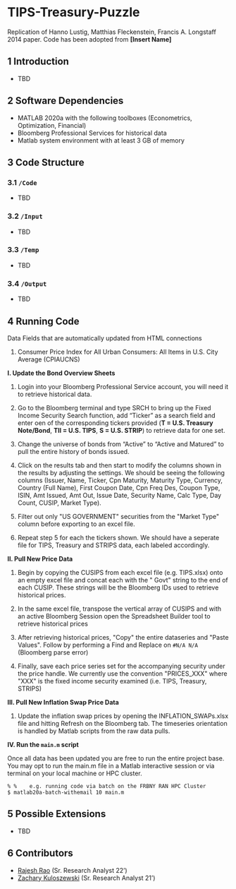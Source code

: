 # TIPS-Treasury-Puzzle
Replication of  Hanno Lustig, Matthias Fleckenstein, Francis A. Longstaff 2014 paper. Code has been adopted from **[Insert Name]**

## 1	Introduction
* TBD

## 2	Software Dependencies
*	MATLAB 2020a with the following toolboxes (Econometrics, Optimization, Financial)
*	Bloomberg Professional Services for historical data
*	Matlab system environment with at least 3 GB of memory

## 3	Code Structure

### 3.1 	`/Code`
* TBD

### 3.2 	`/Input`
* TBD

### 3.3 	`/Temp`
* TBD

### 3.4 	`/Output`
* TBD

## 4	Running Code

Data Fields that are automatically updated from HTML connections
1. Consumer Price Index for All Urban Consumers: All Items in U.S. City Average (CPIAUCNS) 

**I. Update the Bond Overview Sheets**

  1. Login into your Bloomberg Professional Service account, you will need it to retrieve historical data.

  2. Go to the Bloomberg terminal and type SRCH <GO> to bring up the Fixed Income Security Search function, add “Ticker” as a search field and enter oen of the corresponding tickers provided (**T = U.S. Treasury Note/Bond**, **TII = U.S. TIPS**, **S = U.S. STRIP**) to retrieve data for one set. 

  3. Change the universe of bonds from “Active” to “Active and Matured” to pull the entire history of bonds issued. 

  4. Click on the results tab and then start to modify the columns shown in the results by adjusting the settings. We should be seeing the following columns (Issuer, Name, Ticker,	Cpn	Maturity,	Maturity Type,	Currency,	Country (Full Name),	First Coupon Date,	Cpn Freq Des,	Coupon Type,	ISIN,	Amt Issued,	Amt Out,	Issue Date,	Security Name,	Calc Type,	Day Count,	CUSIP,	Market Type).

  5. Filter out only "US GOVERNMENT" securities from the "Market Type" column before exporting to an excel file.

  6. Repeat step 5 for each the tickers shown. We should have a seperate file for TIPS, Treasury and STRIPS data, each labeled accordingly.   

**II. Pull New Price Data**

  1. Begin by copying the CUSIPS from each excel file (e.g. TIPS.xlsx) onto an empty excel file and concat each with the " Govt" string to the end of each CUSIP. These strings will be the Bloomberg IDs used to retrieve historical prices. 

  2. In the same excel file, transpose the vertical array of CUSIPS and with an active Bloomberg Session open the Spreadsheet Builder tool to retrieve historical prices 

  3. After retrieving historical prices, "Copy" the entire dataseries and "Paste Values". Follow by performing a Find and Replace on `#N/A N/A` (Bloomberg parse error)
  
  4. Finally, save each price series set for the accompanying security under the price handle. We currently use the convention "PRICES_XXX" where "XXX" is the fixed income security examined (i.e. TIPS, Treasury, STRIPS) 

**III. Pull New Inflation Swap Price Data**

  1. Update the inflation swap prices by opening the INFLATION_SWAPs.xlsx file and hitting Refresh on the Bloomberg tab. The timeseries orientation is handled by Matlab scripts from the raw data pulls. 

**IV. Run the `main.m` script**

Once all data has been updated you are free to run the entire project base. You may opt to run the main.m file in a Matlab interactive session or via terminal on your local machine or HPC cluster.
  ```
  % %    e.g. running code via batch on the FRBNY RAN HPC Cluster
  $ matlab20a-batch-withemail 10 main.m 
  ```
  
## 5	Possible Extensions
* TBD 

## 6	Contributors
* [Rajesh Rao](https://github.com/Raj9898) (Sr. Research Analyst 22’)
* [Zachary Kuloszewski](https://sites.google.com/view/zachary-kuloszewski) (Sr. Research Analyst 21’)

